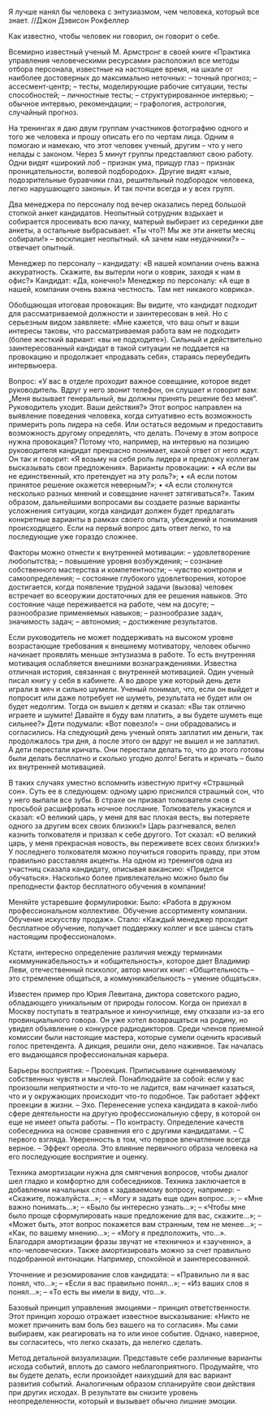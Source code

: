 Я лучше нанял бы человека с энтузиазмом, чем человека, который все знает. //Джон Дэвисон Рокфеллер

Как известно, чтобы человек ни говорил, он говорит о себе.

Всемирно известный ученый М. Армстронг в своей книге «Практика управления человеческими ресурсами» расположил все методы отбора персонала, известные на настоящее время, на шкале от наиболее достоверных до максимально неточных:
– точный прогноз;
– ассесмент-центр;
– тесты, моделирующие рабочие ситуации, тесты способностей;
– личностные тесты;
– структурированное интервью;
– обычное интервью, рекомендации;
– графология, астрология, случайный прогноз.

На тренингах я даю двум группам участников фотографию одного и того же человека и прошу описать его по чертам лица. Одним я помогаю и намекаю, что этот человек ученый, другим – что у него нелады с законом. Через 5 минут группы представляют свою работу. Одни видят «широкий лоб – признак ума, прищур глаз – признак проницательности, волевой подбородок». Другие видят «злые, подозрительные буравчики глаз, решительный подбородок человека, легко нарушающего законы». И так почти всегда и у всех групп.

Два менеджера по персоналу под вечер оказались перед большой стопкой анкет кандидатов. Неопытный сотрудник вздыхает и собирается просеивать всю пачку, матерый выбирает из серединки две анкеты, а остальные выбрасывает. «Ты что?! Мы же эти анкеты месяц собирали!» – восклицает неопытный. «А зачем нам неудачники?» – отвечает опытный.

Менеджер по персоналу – кандидату: «В нашей компании очень важна аккуратность. Скажите, вы вытерли ноги о коврик, заходя к нам в офис?»
Кандидат: «Дa, конечно!»
Менеджер по персоналу: «А еще в нашей, компании очень важна честность. Там нет никакого коврика».

Обобщающая итоговая провокация:
Вы видите, что кандидат подходит для рассматриваемой должности и заинтересован в ней. Но с серьезным видом заявляете: «Мне кажется, что ваш опыт и ваши интересы таковы, что рассматриваемая работа вам не подходит» (более жесткий вариант: «вы не подходите»). Сильный и действительно заинтересованный кандидат в такой ситуации не поддается на провокацию и продолжает «продавать себя», стараясь переубедить интервьюера.

Вопрос: «У вас в отделе проходит важное совещание, которое ведет руководитель. Вдруг у него звонит телефон, он слушает и говорит вам: „Меня вызывает генеральный, вы должны принять решение без меня“. Руководитель уходит. Ваши действия?»
Этот вопрос направлен на выявление поведения человека, когда ситуативно есть возможность примерить роль лидера на себя. Или остаться ведомым и предоставить возможность другому определять, что делать. Почему в этом вопросе нужна провокация? Потому что, например, на интервью на позицию руководителя кандидат прекрасно понимает, какой ответ от него ждут. Он так и говорит: «Я возьму на себя роль лидера и предложу коллегам высказывать свои предложения».
Варианты провокации:
• «А если вы не единственный, кто претендует на эту роль?»;
• «А если потом принятое решение окажется неверным?»;
• «А если столкнутся несколько разных мнений и совещание начнет затягиваться?».
Таким образом, дальнейшими вопросами вы создаете разные варианты усложнения ситуации, когда кандидат должен будет предлагать конкретные варианты в рамках своего опыта, убеждений и понимания происходящего. Если на первый вопрос дать ответ легко, то на последующие уже гораздо сложнее.

Факторы можно отнести к внутренней мотивации:
– удовлетворение любопытства;
– повышение уровня возбуждения;
– сознание собственного мастерства и компетентности;
– чувство контроля и самоопределения;
– состояние глубокого удовлетворения, которое достигается, когда появление трудной задачи (вызова) человек встречает во всеоружии достаточных для ее решения навыков. Это состояние чаще переживается на работе, чем на досуге;
– разнообразие применяемых навыков;
– разнообразие задач, значимость задач;
– автономия;
– достижение результатов.

Если руководитель не может поддерживать на высоком уровне возрастающие требования к внешнему мотиватору, человек обычно начинает проявлять меньше энтузиазма в работе. То есть внутренняя мотивация ослабляется внешними вознаграждениями.
Известна отличная история, связанная с внутренней мотивацией. Один ученый писал книгу у себя в кабинете. А во дворе уже который день дети играли в мяч и сильно шумели. Ученый понимал, что, если он выйдет и попросит или даже потребует не шуметь, результата не будет или он будет недолгим. Тогда он вышел к детям и сказал: «Вы так отлично играете и шумите! Давайте я буду вам платить, а вы будете шуметь еще сильнее?» Дети подумали: «Вот повезло!» – они обрадовались и согласились. На следующий день ученый опять заплатил им деньги, так продолжалось три дня, а после этого он вдруг не вышел и не заплатил. А дети перестали кричать. Они перестали делать то, что до этого готовы были делать бесплатно и сколько угодно долго! Бегать и кричать – было их внутренней мотивацией.

В таких случаях уместно вспомнить известную притчу «Страшный сон». Суть ее в следующем: одному царю приснился страшный сон, что у него выпали все зубы. В страхе он призвал толкователя снов с просьбой расшифровать ночное послание. Толкователь ужаснулся и сказал: «О великий царь, у меня для вас плохая весть, вы потеряете одного за другим всех своих близких!» Царь разгневался, велел казнить толкователя и призвал к себе другого. Тот сказал: «О великий царь, у меня прекрасная новость, вы переживете всех своих близких!» У последнего толкователя можно поучиться говорить правду, при этом правильно расставляя акценты. На одном из тренингов одна из участниц сказала кандидату, описывая вакансию: «Придется обучаться». Насколько более привлекательно можно было бы преподнести фактор бесплатного обучения в компании!

Меняйте устаревшие формулировки: Было: «Работа в дружном профессиональном коллективе. Обучение ассортименту компании. Обучение искусству продаж». Стало: «Каждый менеджер проходит бесплатное обучение, получает поддержку коллег и все шансы стать настоящим профессионалом».

Кстати, интересно определение различия между терминами «коммуникабельность» и «общительность», которое дает Владимир Леви, отечественный психолог, автор многих книг: «Общительность – это стремление общаться, а коммуникабельность – умение общаться».

Известен пример про Юрия Левитана, диктора советского радио, обладающего уникальным от природы голосом. Когда он приехал в Москву поступать в театральное и киноучилище, ему отказали из-за его провинциального говора. Он уже хотел возвращаться на родину, но увидел объявление о конкурсе радиодикторов. Среди членов приемной комиссии были настоящие мастера, которые сумели оценить красивый голос претендента. А дикция, решили они, дело наживное. Так началась его выдающаяся профессиональная карьера.

Барьеры восприятия:
– Проекция.
Приписывание оцениваемому собственных чувств и мыслей. Понаблюдайте за собой: если у вас произошли неприятности и что-то не ладится, вам начинает казаться, что и у окружающих происходит что-то подобное. Так работает эффект проекции в жизни.
– Эхо.
Перенесение успеха кандидата в какой-либо сфере деятельности на другую профессиональную сферу, в которой он еще не имеет опыта работы.
– По контрасту.
Определение качеств собеседника на основе сравнения его с другими кандидатами.
– С первого взгляда.
Уверенность в том, что первое впечатление всегда верное.
– Эффект ореола.
Это влияние первичного образа человека на его последующее восприятие и оценку.

Техника амортизации нужна для смягчения вопросов, чтобы диалог шел гладко и комфортно для собеседников. Техника заключается в добавлении начальных слов к задаваемому вопросу, например:
– «Скажите, пожалуйста…»;
– «Могу я задать еще один вопрос…»;
– «Мне важно понимать…»;
– «Было бы интересно узнать…»;
– «Чтобы мне было проще сформулировать наше предложение для вас, скажите…»;
– «Может быть, этот вопрос покажется вам странным, тем не менее…»;
– «Как, по вашему мнению…»;
– «Могу я предположить, что…».
Благодаря амортизации фразы звучат не «технично» и «заученно», а «по-человечески». Также амортизировать можно за счет правильно подобранной интонации. Например, спокойной и заинтересованной.

Уточнение и резюмирование слов кандидата:
– «Правильно ли я вас понял, что…»;
– «Если я вас правильно понял…»;
– «Из ваших слов я понял…»;
– «То есть вы имели в виду, что…».

Базовый принцип управления эмоциями – принцип ответственности. Этот принцип хорошо отражает известное высказывание: «Никто не может причинить вам боль без вашего на то согласия». Мы сами выбираем, как реагировать на то или иное событие. Однако, наверное, вы согласитесь, что легко сказать, да нелегко сделать.

Метод детальной визуализации. Представьте себе различные варианты исхода событий, вплоть до самого неблагоприятного. Продумайте, что вы будете делать, если произойдет наихудший для вас вариант развития событий. Аналогичным образом спланируйте свои действия при других исходах. В результате вы снизите уровень неопределенности, который и вызывает обычно лишние эмоции.
